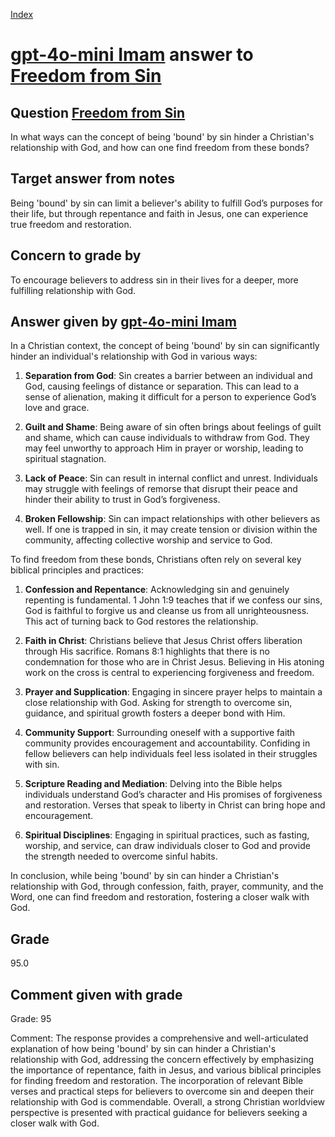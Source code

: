 
[Index](../../index.md)
# [gpt-4o-mini Imam](../../answering_models/gpt-4o-mini_Imam.md) answer to [Freedom from Sin](../../questions/Freedom_from_Sin.md)

## Question [Freedom from Sin](../../questions/Freedom_from_Sin.md)
In what ways can the concept of being 'bound' by sin hinder a Christian's relationship with God, and how can one find freedom from these bonds?

## Target answer from notes
Being 'bound' by sin can limit a believer's ability to fulfill God’s purposes for their life, but through repentance and faith in Jesus, one can experience true freedom and restoration.

## Concern to grade by
To encourage believers to address sin in their lives for a deeper, more fulfilling relationship with God.

## Answer given by [gpt-4o-mini Imam](../../answering_models/gpt-4o-mini_Imam.md)
In a Christian context, the concept of being 'bound' by sin can significantly hinder an individual's relationship with God in various ways:

1. **Separation from God**: Sin creates a barrier between an individual and God, causing feelings of distance or separation. This can lead to a sense of alienation, making it difficult for a person to experience God’s love and grace.

2. **Guilt and Shame**: Being aware of sin often brings about feelings of guilt and shame, which can cause individuals to withdraw from God. They may feel unworthy to approach Him in prayer or worship, leading to spiritual stagnation.

3. **Lack of Peace**: Sin can result in internal conflict and unrest. Individuals may struggle with feelings of remorse that disrupt their peace and hinder their ability to trust in God’s forgiveness.

4. **Broken Fellowship**: Sin can impact relationships with other believers as well. If one is trapped in sin, it may create tension or division within the community, affecting collective worship and service to God.

To find freedom from these bonds, Christians often rely on several key biblical principles and practices:

1. **Confession and Repentance**: Acknowledging sin and genuinely repenting is fundamental. 1 John 1:9 teaches that if we confess our sins, God is faithful to forgive us and cleanse us from all unrighteousness. This act of turning back to God restores the relationship.

2. **Faith in Christ**: Christians believe that Jesus Christ offers liberation through His sacrifice. Romans 8:1 highlights that there is no condemnation for those who are in Christ Jesus. Believing in His atoning work on the cross is central to experiencing forgiveness and freedom.

3. **Prayer and Supplication**: Engaging in sincere prayer helps to maintain a close relationship with God. Asking for strength to overcome sin, guidance, and spiritual growth fosters a deeper bond with Him.

4. **Community Support**: Surrounding oneself with a supportive faith community provides encouragement and accountability. Confiding in fellow believers can help individuals feel less isolated in their struggles with sin.

5. **Scripture Reading and Mediation**: Delving into the Bible helps individuals understand God’s character and His promises of forgiveness and restoration. Verses that speak to liberty in Christ can bring hope and encouragement.

6. **Spiritual Disciplines**: Engaging in spiritual practices, such as fasting, worship, and service, can draw individuals closer to God and provide the strength needed to overcome sinful habits.

In conclusion, while being 'bound' by sin can hinder a Christian's relationship with God, through confession, faith, prayer, community, and the Word, one can find freedom and restoration, fostering a closer walk with God.

## Grade
95.0

## Comment given with grade
Grade: 95

Comment: The response provides a comprehensive and well-articulated explanation of how being 'bound' by sin can hinder a Christian's relationship with God, addressing the concern effectively by emphasizing the importance of repentance, faith in Jesus, and various biblical principles for finding freedom and restoration. The incorporation of relevant Bible verses and practical steps for believers to overcome sin and deepen their relationship with God is commendable. Overall, a strong Christian worldview perspective is presented with practical guidance for believers seeking a closer walk with God.
